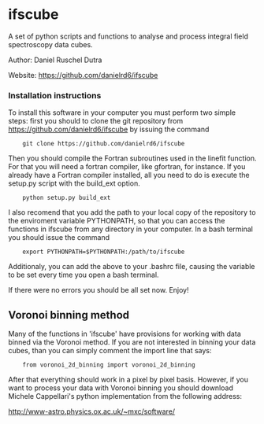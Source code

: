 # ifscube

A set of python scripts and functions to analyse and process integral
field spectroscopy data cubes.

Author: Daniel Ruschel Dutra

Website: https://github.com/danielrd6/ifscube

### Installation instructions

To install this software in your computer you must perform two simple
steps: first you should to clone the git repository from
https://github.com/danielrd6/ifscube by issuing the command

        git clone https://github.com/danielrd6/ifscube

Then you should compile the Fortran subroutines used in the linefit
function. For that you will need a fortran compiler, like gfortran, for
instance. If you already have a Fortran compiler installed, all you
need to do is execute the setup.py script with the build_ext option.

        python setup.py build_ext

I also recomend that you add the path to your local copy of the
repository to the enviroment variable PYTHONPATH, so that you can
access the functions in ifscube from any directory in your computer.
In a bash terminal you should issue the command

        export PYTHONPATH=$PYTHONPATH:/path/to/ifscube

Additionaly, you can add the above to your .bashrc file, causing the
variable to be set every time you open a bash terminal.

If there were no errors you should be all set now. Enjoy!

## Voronoi binning method

Many of the functions in 'ifscube' have provisions for working with data
binned via the Voronoi method. If you are not interested in binning your
data cubes, than you can simply comment the import line that says:


        from voronoi_2d_binning import voronoi_2d_binning


After that everything should work in a pixel by pixel basis.
However, if you want to process your data with Voronoi binning you
should download Michele Cappellari's python implementation from the
following address:

http://www-astro.physics.ox.ac.uk/~mxc/software/
